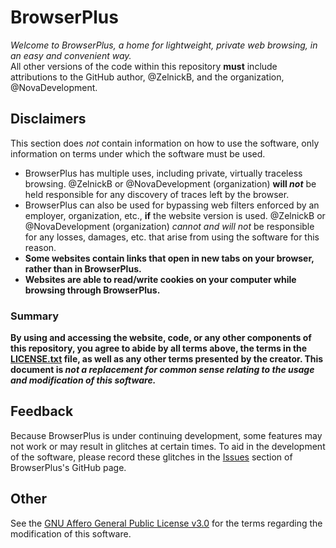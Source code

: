 # BrowserPlus
*Welcome to BrowserPlus, a home for lightweight, private web browsing, in an easy and convenient way.*  
All other versions of the code within this repository **must** include attributions to the GitHub author, @ZelnickB, and the organization, @NovaDevelopment.

## Disclaimers
This section does *not* contain information on how to use the software, only information on terms under which the software must be used.  
* BrowserPlus has multiple uses, including private, virtually traceless browsing. @ZelnickB or @NovaDevelopment (organization) **will *not*** be held responsible for any discovery of traces left by the browser.
* BrowserPlus can also be used for bypassing web filters enforced by an employer, organization, etc., **if** the website version is used. @ZelnickB or @NovaDevelopment (organization) *cannot and will not* be responsible for any losses, damages, etc. that arise from using the software for this reason.
* **Some websites contain links that open in new tabs on your browser, rather than in BrowserPlus.**
* **Websites are able to read/write cookies on your computer while browsing through BrowserPlus.**

### Summary
**By using and accessing the website, code, or any other components of this repository, you agree to abide by all terms above, the terms in the [LICENSE.txt](https://novadevelopment.github.io/BrowserPlus/LICENSE.txt) file, as well as any other terms presented by the creator. This document is *not a replacement for common sense relating to the usage and modification of this software.***

## Feedback
Because BrowserPlus is under continuing development, some features may not work or may result in glitches at certain times. To aid in the development of the software, please record these glitches in the [Issues](https://github.com/NovaDevelopment/BrowserPlus/issues) section of BrowserPlus's GitHub page.

## Other
See the [GNU Affero General Public License v3.0](https://novadevelopment.github.io/BrowserPlus/LICENSE.txt) for the terms regarding the modification of this software.